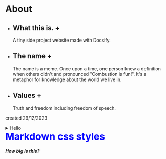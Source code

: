 # About

+ ## What this is. +

  A tiny side project website made with Docsify.

+ ## The name +

  The name is a meme. Once upon a time, one person knew a definition when others didn't and pronounced "Combustion is fun!". It's a metaphor for knowledge about the world we live in.

+ ## Values +

  Truth and freedom including freedom of speech.

created 29/12/2023


<details>
<summary>Hello</summary>

- Abc
- Abc
- 
</details>



<style>
.blue {
    color: blue;
    font-weight:700;
    font-size: 30px;
}
</style>

<div class="blue">
    Markdown css styles
</div>

##### How big is this?

<object data="/documents/Detailed Notes - Section 02 Particles and Radiation - AQA Physics A-Level.pdf" type="application/pdf" width="90%" height="500px"></object>
